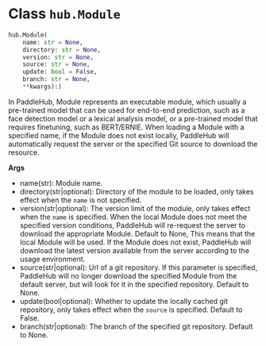 # Class `hub.Module`

```python
hub.Module(
    name: str = None,
    directory: str = None,
    version: str = None,
    source: str = None,
    update: bool = False,
    branch: str = None,
    **kwargs):)
```

In PaddleHub, Module represents an executable module, which usually a pre-trained model that can be used for end-to-end prediction, such as a face detection model or a lexical analysis model, or a pre-trained model that requires finetuning, such as BERT/ERNIE. When loading a Module with a specified name, if the Module does not exist locally, PaddleHub will automatically request the server or the specified Git source to download the resource.

**Args**
* name(str): Module name.
* directory(str|optional): Directory of the module to be loaded, only takes effect when the `name` is not specified.
* version(str|optional): The version limit of the module, only takes effect when the `name` is specified. When the local Module does not meet the specified version conditions, PaddleHub will re-request the server to download the appropriate Module. Default to None, This means that the local Module will be used. If the Module does not exist, PaddleHub will download the latest version available from the server according to the usage environment.
* source(str|optional): Url of a git repository. If this parameter is specified, PaddleHub will no longer download the specified Module from the default server, but will look for it in the specified repository. Default to None.
* update(bool|optional): Whether to update the locally cached git repository, only takes effect when the `source` is specified. Default to False.
* branch(str|optional): The branch of the specified git repository. Default to None.
